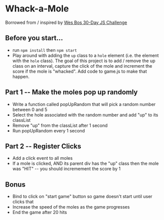 # Whack-a-Mole
Borrowed from / inspired by [Wes Bos 30-Day JS Challenge](https://github.com/wesbos/JavaScript30/tree/master/30%20-%20Whack%20A%20Mole)


## Before you start...
* run `npm install` then `npm start`
* Play around with adding the `up` class to a `hole` element (i.e. the element with the `hole` class). The goal of this project is to add / remove the up class on an interval, capture the click of the mole and increment the score if the mole is "whacked". Add code to game.js to make that happen.

## Part 1 -- Make the moles pop up randomly
* Write a function called popUpRandom that will pick a random number between 0 and 5
* Select the hole associated with the random number and add "up" to its classList
* Remove "up" from the classList after 1 second
* Run popUpRandom every 1 second

## Part 2 -- Register Clicks
* Add a click event to all moles
* If a mole is clicked, AND its parent div has the "up" class then the mole was "HIT" -- you should incremement the score by 1

## Bonus
* Bind to click on "start game" button so game doesn't start until user clicks that
* Increase the speed of the moles as the game progresses
* End the game after 20 hits